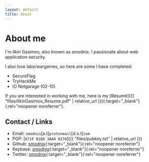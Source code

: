 ```yaml
---
layout: default
title: About
---
```


# About me

I'm Ilkin Gasimov, also known as smodnix. I passionate about web application security.

I also love labs/wargames, so here are some I have completed:

- SecureFlag
- TryHackMe
- IO Netgarage (02-10)

If you are interested in working with me, here is my [Résumé]({{ "files/IlkinGasimov_Resume.pdf" | relative_url }}){:target="_blank"}{:rel="noopener noreferrer"}.

## Contact / Links

- Email: `smodnix`[a.t]`protonmail`[d.o.t]`com`
- PGP: [`671F B1D0 3AA0 0278`]({{ "files/pubkey.txt" | relative_url }})
- Github: [smodnix](https://github.com/smodnix){:target="_blank"}{:rel="noopener noreferrer"}
- Keybase: [smodnix](https://keybase.io/smodnix){:target="_blank"}{:rel="noopener noreferrer"}
- Twitter: [smodnix](https://twitter.com/smodnix){:target="_blank"}{:rel="noopener noreferrer"}
